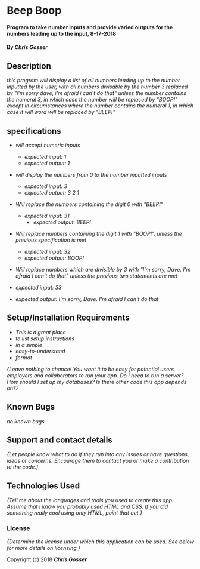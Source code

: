 # Beep Boop

#### Program to take number inputs and provide varied outputs for the numbers leading up to the input, 8-17-2018

#### By _**Chris Gosser**_

## Description

_this program will display a list of all numbers leading up to the number inputted by the user, with all numbers divisable by the number 3 replaced by "i'm sorry dave, i'm afraid i can't do that" unless the number contains the numeral 3, in which case the number will be replaced by "BOOP!" except in circumstances where the number contains the numeral 1, in which case it will word will be replaced by "BEEP!"_

## specifications

* _will accept numeric inputs_
  * _expected input: 1_
  * _expected output: 1_


* _will display the numbers from 0 to the number inputted inputs_
  * _expected input: 3_
  * _expected output: 3 2 1_


* _Will replace the numbers containing the digit 0 with "BEEP!"_
  * _expected input: 31_
    * _expected output: BEEP!_


* _Will replace numbers containing the digit 1 with "BOOP!", unless the previous specification is met_
  * _expected input: 32_
  * _expected output: BOOP!_


* _Will replace numbers which are divisible by 3 with "I'm sorry, Dave. I'm afraid I can't do that" unless the previous two statements are met_
* _expected input: 33_
* _expected output: I'm sorry, Dave. I'm afraid I can't do that_


## Setup/Installation Requirements

* _This is a great place_
* _to list setup instructions_
* _in a simple_
* _easy-to-understand_
* _format_

_{Leave nothing to chance! You want it to be easy for potential users, employers and collaborators to run your app. Do I need to run a server? How should I set up my databases? Is there other code this app depends on?}_

## Known Bugs

_no known bugs_

## Support and contact details

_{Let people know what to do if they run into any issues or have questions, ideas or concerns.  Encourage them to contact you or make a contribution to the code.}_

## Technologies Used

_{Tell me about the languages and tools you used to create this app. Assume that I know you probably used HTML and CSS. If you did something really cool using only HTML, point that out.}_

### License

*{Determine the license under which this application can be used.  See below for more details on licensing.}*

Copyright (c) 2018 **_Chris Gosser_**
